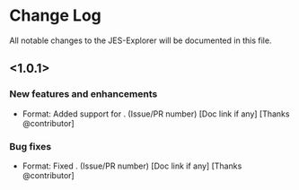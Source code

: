 # Change Log
All notable changes to the JES-Explorer will be documented in this file.

## <1.0.1>

### New features and enhancements
- Format: Added support for <xx>. (Issue/PR number) [Doc link if any] [Thanks @contributor]
### Bug fixes
- Format: Fixed <xx>. (Issue/PR number) [Doc link if any] [Thanks @contributor]